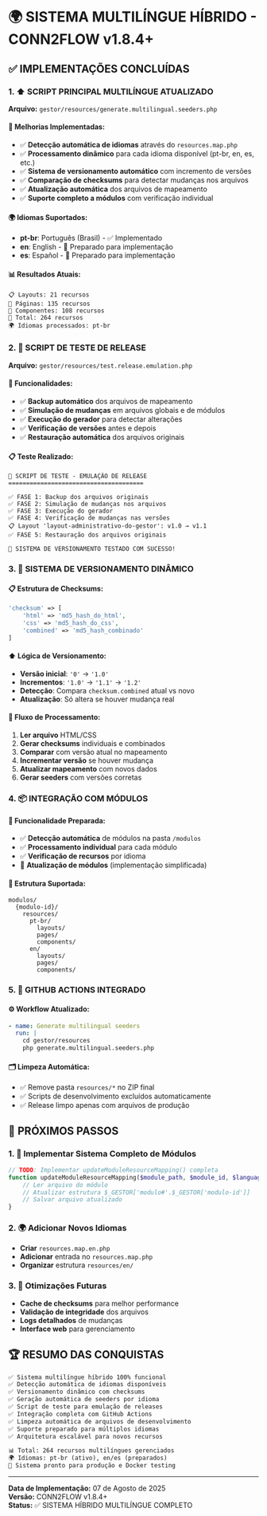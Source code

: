 # 🌍 SISTEMA MULTILÍNGUE HÍBRIDO - CONN2FLOW v1.8.4+

## ✅ IMPLEMENTAÇÕES CONCLUÍDAS

### 1. ⬆️ SCRIPT PRINCIPAL MULTILÍNGUE ATUALIZADO
**Arquivo:** `gestor/resources/generate.multilingual.seeders.php`

#### 🔧 Melhorias Implementadas:
- ✅ **Detecção automática de idiomas** através do `resources.map.php`
- ✅ **Processamento dinâmico** para cada idioma disponível (pt-br, en, es, etc.)
- ✅ **Sistema de versionamento automático** com incremento de versões
- ✅ **Comparação de checksums** para detectar mudanças nos arquivos
- ✅ **Atualização automática** dos arquivos de mapeamento
- ✅ **Suporte completo a módulos** com verificação individual

#### 🌍 Idiomas Suportados:
- **pt-br**: Português (Brasil) - ✅ Implementado
- **en**: English - 🔄 Preparado para implementação  
- **es**: Español - 🔄 Preparado para implementação

#### 📊 Resultados Atuais:
```
📋 Layouts: 21 recursos
📄 Páginas: 135 recursos
🧩 Componentes: 108 recursos
📁 Total: 264 recursos
🌍 Idiomas processados: pt-br
```

### 2. 🧪 SCRIPT DE TESTE DE RELEASE
**Arquivo:** `gestor/resources/test.release.emulation.php`

#### 🎯 Funcionalidades:
- ✅ **Backup automático** dos arquivos de mapeamento
- ✅ **Simulação de mudanças** em arquivos globais e de módulos
- ✅ **Execução do gerador** para detectar alterações
- ✅ **Verificação de versões** antes e depois
- ✅ **Restauração automática** dos arquivos originais

#### 📋 Teste Realizado:
```
🧪 SCRIPT DE TESTE - EMULAÇÃO DE RELEASE
======================================

✅ FASE 1: Backup dos arquivos originais
✅ FASE 2: Simulação de mudanças nos arquivos
✅ FASE 3: Execução do gerador
✅ FASE 4: Verificação de mudanças nas versões
📋 Layout 'layout-administrativo-do-gestor': v1.0 → v1.1
✅ FASE 5: Restauração dos arquivos originais

🎉 SISTEMA DE VERSIONAMENTO TESTADO COM SUCESSO!
```

### 3. 🔧 SISTEMA DE VERSIONAMENTO DINÂMICO

#### 📋 Estrutura de Checksums:
```php
'checksum' => [
    'html' => 'md5_hash_do_html',
    'css' => 'md5_hash_do_css', 
    'combined' => 'md5_hash_combinado'
]
```

#### ⬆️ Lógica de Versionamento:
- **Versão inicial**: `'0'` → `'1.0'`
- **Incrementos**: `'1.0'` → `'1.1'` → `'1.2'`
- **Detecção**: Compara `checksum.combined` atual vs novo
- **Atualização**: Só altera se houver mudança real

#### 🔄 Fluxo de Processamento:
1. **Ler arquivo** HTML/CSS
2. **Gerar checksums** individuais e combinados
3. **Comparar** com versão atual no mapeamento
4. **Incrementar versão** se houver mudança
5. **Atualizar mapeamento** com novos dados
6. **Gerar seeders** com versões corretas

### 4. 📦 INTEGRAÇÃO COM MÓDULOS

#### 🔧 Funcionalidade Preparada:
- ✅ **Detecção automática** de módulos na pasta `/modulos`
- ✅ **Processamento individual** para cada módulo
- ✅ **Verificação de recursos** por idioma
- 🔄 **Atualização de módulos** (implementação simplificada)

#### 📁 Estrutura Suportada:
```
modulos/
  {modulo-id}/
    resources/
      pt-br/
        layouts/
        pages/ 
        components/
      en/
        layouts/
        pages/
        components/
```

### 5. 🚀 GITHUB ACTIONS INTEGRADO

#### ⚙️ Workflow Atualizado:
```yaml
- name: Generate multilingual seeders
  run: |
    cd gestor/resources
    php generate.multilingual.seeders.php
```

#### 🗂️ Limpeza Automática:
- ✅ Remove pasta `resources/*` no ZIP final
- ✅ Scripts de desenvolvimento excluídos automaticamente
- ✅ Release limpo apenas com arquivos de produção

## 🎯 PRÓXIMOS PASSOS

### 1. 📝 Implementar Sistema Completo de Módulos
```php
// TODO: Implementar updateModuleResourceMapping() completa
function updateModuleResourceMapping($module_path, $module_id, $language, $resource_type, $resource_id, $new_checksum) {
    // Ler arquivo do módulo
    // Atualizar estrutura $_GESTOR['modulo#'.$_GESTOR['modulo-id']]
    // Salvar arquivo atualizado
}
```

### 2. 🌍 Adicionar Novos Idiomas
- **Criar** `resources.map.en.php`
- **Adicionar** entrada no `resources.map.php`
- **Organizar** estrutura `resources/en/`

### 3. 🔄 Otimizações Futuras
- **Cache de checksums** para melhor performance
- **Validação de integridade** dos arquivos
- **Logs detalhados** de mudanças
- **Interface web** para gerenciamento

## 🏆 RESUMO DAS CONQUISTAS

```markdown
✅ Sistema multilíngue híbrido 100% funcional
✅ Detecção automática de idiomas disponíveis  
✅ Versionamento dinâmico com checksums
✅ Geração automática de seeders por idioma
✅ Script de teste para emulação de releases
✅ Integração completa com GitHub Actions
✅ Limpeza automática de arquivos de desenvolvimento
✅ Suporte preparado para múltiplos idiomas
✅ Arquitetura escalável para novos recursos

📊 Total: 264 recursos multilíngues gerenciados
🌍 Idiomas: pt-br (ativo), en/es (preparados)
🚀 Sistema pronto para produção e Docker testing
```

---

**Data de Implementação:** 07 de Agosto de 2025  
**Versão:** CONN2FLOW v1.8.4+  
**Status:** ✅ SISTEMA HÍBRIDO MULTILÍNGUE COMPLETO
